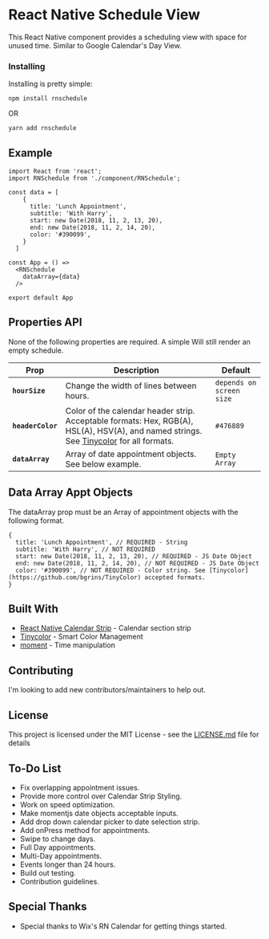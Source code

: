 # React Native Schedule View

This React Native component provides a scheduling view with space for unused time. Similar to Google Calendar's Day View.

### Installing

Installing is pretty simple:

```
npm install rnschedule
```

OR

```
yarn add rnschedule
```

## Example

```
import React from 'react';
import RNSchedule from './component/RNSchedule';

const data = [
    {
      title: 'Lunch Appointment',
      subtitle: 'With Harry',
      start: new Date(2018, 11, 2, 13, 20),
      end: new Date(2018, 11, 2, 14, 20),
      color: '#390099',
    }
  ]

const App = () =>
  <RNSchedule
    dataArray={data}
  />

export default App
```
## Properties API

None of the following properties are required. A simple <RNSchedule /> Will still render an empty schedule.

| Prop | Description | Default |
|---|---|---|
|**`hourSize`**|Change the width of lines between hours.|`depends on screen size`|
|**`headerColor`**|Color of the calendar header strip. Acceptable formats: Hex, RGB(A), HSL(A), HSV(A), and named strings. See [Tinycolor](https://github.com/bgrins/TinyColor) for all formats.|`#476889`|
|**`dataArray`**|Array of date appointment objects. See below example.|`Empty Array`|

## Data Array Appt Objects

The dataArray prop must be an Array of appointment objects with the following format.
```
{
  title: 'Lunch Appointment', // REQUIRED - String
  subtitle: 'With Harry', // NOT REQUIRED
  start: new Date(2018, 11, 2, 13, 20), // REQUIRED - JS Date Object
  end: new Date(2018, 11, 2, 14, 20), // NOT REQUIRED - JS Date Object
  color: '#390099', // NOT REQUIRED - Color string. See [Tinycolor](https://github.com/bgrins/TinyColor) accepted formats.
}
```

## Built With

* [React Native Calendar Strip](https://github.com/BugiDev/react-native-calendar-strip) - Calendar section strip
* [Tinycolor](https://github.com/bgrins/TinyColor) - Smart Color Management
* [moment](http://momentjs.com/) - Time manipulation

## Contributing

I'm looking to add new contributors/maintainers to help out.

## License

This project is licensed under the MIT License - see the [LICENSE.md](LICENSE.md) file for details

## To-Do List

* Fix overlapping appointment issues.
* Provide more control over Calendar Strip Styling.
* Work on speed optimization.
* Make momentjs date objects acceptable inputs.
* Add drop down calendar picker to date selection strip.
* Add onPress method for appointments.
* Swipe to change days.
* Full Day appointments.
* Multi-Day appointments.
* Events longer than 24 hours.
* Build out testing.
* Contribution guidelines.

## Special Thanks

* Special thanks to Wix's RN Calendar for getting things started.
